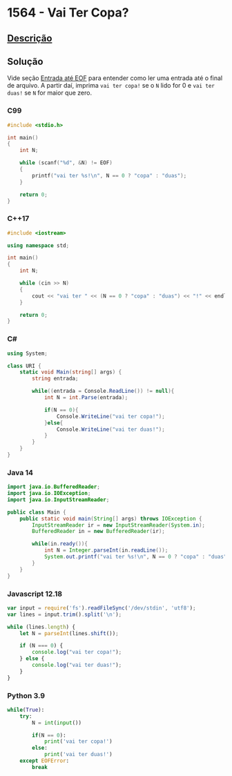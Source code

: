 # 1564 - Vai Ter Copa?

## [Descrição](https://www.beecrowd.com.br/judge/pt/problems/view/1564)

## Solução

Vide seção [Entrada até EOF](../../../introducao/modelos-de-entrada-e-saida/README.md#entrada-até-eof) para entender como ler uma entrada até o final de arquivo. A partir daí, imprima `vai ter copa!` se o `N` lido for 0 e `vai ter duas!` se `N` for maior que zero.

### C99

```c
#include <stdio.h>

int main()
{
    int N;

    while (scanf("%d", &N) != EOF)
    {
        printf("vai ter %s!\n", N == 0 ? "copa" : "duas");
    }

    return 0;
}
```

### C++17

```cpp
#include <iostream>

using namespace std;

int main()
{
    int N;

    while (cin >> N)
    {
        cout << "vai ter " << (N == 0 ? "copa" : "duas") << "!" << endl;
    }

    return 0;
}
```

### C#

```cs
using System;

class URI {
    static void Main(string[] args) {
        string entrada;

        while((entrada = Console.ReadLine()) != null){
            int N = int.Parse(entrada);

            if(N == 0){
                Console.WriteLine("vai ter copa!");
            }else{
                Console.WriteLine("vai ter duas!");
            }
        }
    }
}
```

### Java 14

```java
import java.io.BufferedReader;
import java.io.IOException;
import java.io.InputStreamReader;

public class Main {
    public static void main(String[] args) throws IOException {
        InputStreamReader ir = new InputStreamReader(System.in);
        BufferedReader in = new BufferedReader(ir);

        while(in.ready()){
            int N = Integer.parseInt(in.readLine());
            System.out.printf("vai ter %s!\n", N == 0 ? "copa" : "duas");
        }
    }
}
```

### Javascript 12.18

```js
var input = require('fs').readFileSync('/dev/stdin', 'utf8');
var lines = input.trim().split('\n');

while (lines.length) {
    let N = parseInt(lines.shift());

    if (N === 0) {
        console.log("vai ter copa!");
    } else {
        console.log("vai ter duas!");
    }
}
```

### Python 3.9

```py
while(True):
    try:
        N = int(input())

        if(N == 0):
            print('vai ter copa!')
        else:
            print('vai ter duas!')
    except EOFError:
        break
```